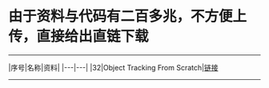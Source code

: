 由于资料与代码有二百多兆，不方便上传，直接给出直链下载
===========================

****
	
|序号|名称|资料|
|---|---|
|32|Object Tracking From Scratch|[链接](https://pysource.com/wp-content/uploads/2021/10/Object-tracking-from-scratch-source_code.zip)

****